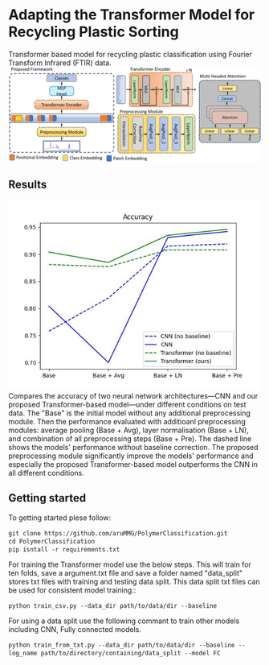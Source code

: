 # Adapting the Transformer Model for Recycling Plastic Sorting
Transformer based model for recycling plastic classification using Fourier Transform Infrared (FTIR) data. 
![Alt text](https://github.com/aruMMG/PolymerClassification/blob/main/asset/overview.jpg?raw=true "Title")
## Results
![Alt text](https://github.com/aruMMG/PolymerClassification/blob/main/asset/accuracy.jpg?raw=true "Title")
Compares the accuracy of two neural network architectures—CNN and our proposed Transformer-based model—under different conditions on test data. The "Base" is the initial model without any additional preprocessing module. Then the performance evaluated with additioanl preprocessing modules: average pooling (Base + Avg), layer normalisation (Base + LN), and combination of all preprocessing steps (Base + Pre). The dashed line shows the models' performance without baseline correction. The proposed preprocessing module significantly improve the models' performance and especially the proposed Transformer-based model outperforms the CNN in all different conditions.
## Getting started
To getting started plese follow:

```console
git clone https://github.com/aruMMG/PolymerClassification.git
cd PolymerClassification
pip isntall -r requirements.txt
```

For training the Transformer model use the below steps. This will train for ten folds, save a argument.txt file and save a folder named "data_split" stores txt files with training and testing data split. This data split txt files can be used for consistent model training.:

```console
python train_csv.py --data_dir path/to/data/dir --baseline
```
For using a data split use the following commant to train other models including CNN, Fully connected models.
```console
python train_from_txt.py --data_dir path/to/data/dir --baseline --log_name path/to/directory/containing/data_split --model FC
```